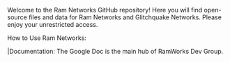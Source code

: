 Welcome to the Ram Networks GitHub repository! Here you will find open-source files and data for Ram Networks and Glitchquake Networks. Please enjoy your unrestricted access.

How to Use Ram Networks:

|Documentation: The Google Doc is the main hub of RamWorks Dev Group. 
